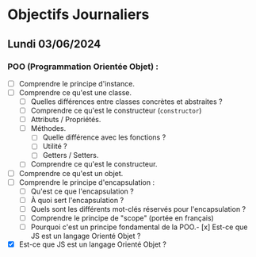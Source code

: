 # Objectifs Journaliers

## Lundi 03/06/2024

### POO (Programmation Orientée Objet) :

- [ ] Comprendre le principe d'instance.
- [ ] Comprendre ce qu'est une classe.
  - [ ] Quelles différences entre classes concrètes et abstraites ?
  - [ ] Comprendre ce qu'est le constructeur (`constructor`)
  - [ ] Attributs / Propriétés.
  - [ ] Méthodes.
    - [ ] Quelle différence avec les fonctions ?
    - [ ] Utilité ?
    - [ ] Getters / Setters.
  - [ ] Comprendre ce qu'est le constructeur.
- [ ] Comprendre ce qu'est un objet.
- [ ] Comprendre le principe d'encapsulation :
  - [ ] Qu'est ce que l'encapsulation ?
  - [ ] À quoi sert l'encapsulation ?
  - [ ] Quels sont les différents mot-clés réservés pour l'encapsulation ? 
  - [ ] Comprendre le principe de "scope" (portée en français)
  - [ ] Pourquoi c'est un principe fondamental de la POO.- [x] Est-ce que JS est un langage Orienté Objet ? <!--oui et non js est la laguage ou on a tordu le prototypage pour fait de l'objet-->
- [x] Est-ce que JS est un langage Orienté Objet ? <!--oui et non js est la laguage ou on a tordu le prototypage pour fait de l'objet-->
